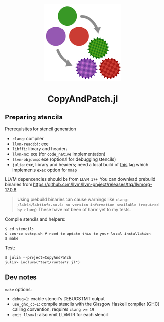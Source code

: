 <p align="center">
<img width="250px" src="./logo/logo.png" alt="CopyAndPatch.jl" />
</p>
<h1 align="center">
CopyAndPatch.jl
</h1>


## Preparing stencils

Prerequisites for stencil generation
- `clang`: compiler
- `llvm-readobj`: exe
- `libffi`: library and headers
- `llvm-mc`: exe (for `code_native` implementation)
- `llvm-objdump`: exe (optional for debugging stencils)
- `julia`: exe, library and headers; need a local build of [this](https://github.com/fatteneder/julia/tree/cpjit-mmap-v3) tag which implements `exec` option for `mmap`

LLVM dependencies should be from `LLVM 17+`.
You can download prebuild binaries from https://github.com/llvm/llvm-project/releases/tag/llvmorg-17.0.6

> Using prebuild binaries can cause warnings like `clang: /lib64/libtinfo.so.6: no version information available (required by clang)`
> These have not been of harm yet to my tests.

Compile stencils and helpers:
```
$ cd stencils
$ source setup.sh # need to update this to your local installation
$ make
```

Test:
```
$ julia --project=CopyAndPatch
julia> include("test/runtests.jl")
```

## Dev notes

`make` options:
- `debug=1`: enable stencil's DEBUGSTMT output
- `use_ghc_cc=1`: compile stencils with the Glasgow Haskell compiler (GHC) calling convention,
  requires `clang >= 19`
- `emit_llvm=1`: also emit LLVM IR for each stencil
